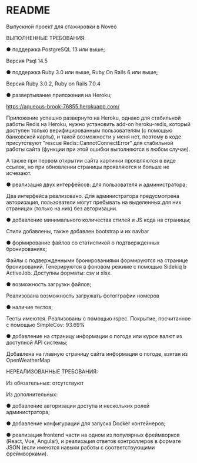 # README

Выпускной проект для стажировки в Noveo

ВЫПОЛНЕННЫЕ ТРЕБОВАНИЯ:

● поддержка PostgreSQL 13 или выше;

Версия Psql 14.5

● поддержка Ruby 3.0 или выше, Ruby On Rails 6 или выше;

Версия Ruby 3.0.2, Ruby on Rails 7.0.4

● развертывание приложения на Heroku;

https://aqueous-brook-76855.herokuapp.com/

Приложение успешно развернуто на Heroku, однако для стабильной работы Redis на Heroku, нужно установить add-on heroku-redis, который доступен только верифицированным пользователям (с помощью банковской карты), и такой возможности у меня нет, поэтому в коде присутствуют "rescue Redis::CannotConnectError" для стабильной работы сайта (функции при этой ошибки выполняются в любом случае).

А также при первом открытии сайта картинки проявляются в виде ссылок, но при обновлении страницы проявляются и больше не исчезают.

● реализация двух интерфейсов: для пользователя и администратора;

Два интерфейса реализовано. Для администратора предусмотрена авторизация, пользователи могут пребывать на выделенных для них страницах (только на них) без авторизации.

● добавление минимального количества стилей и JS кода на страницы;

Стили добавлены, также добавлен bootstrap и их navbar

● формирование файлов со статистикой о подтвержденных бронированиях;

Файлы с подвержденными бронированиями формируются на странице бронирований. Генерируются в фоновом режиме с помощью Sidekiq b ActiveJob. Доступны форматы: csv и xlsx.

● возможность загрузки файлов;

Реализована возможность загружать фотогграфии номеров

● наличие тестов;

Тесты имеются. Реализованы с помощью rspec. Покрытие, посчитанное с помощью SimpleCov: 93.69%

● добавление на страницу информации о погоде или курсе валют из доступной
API системы;

Добавлена на главную страницу сайта информация о погоде, взятая из OpenWeatherMap

НЕРЕАЛИЗОВАННЫЕ ТРЕБОВАНИЯ:

Из обязательных: отсутствуют

Из дополнительных: 

● добавление авторизации доступа и нескольких ролей администратора;

● добавление конфигурации для запуска Docker контейнеров;

● реализация frontend части на одном из популярных фреймворков (React, Vue,
Angular), и реализация ответов контроллеров в формате JSON (если имеются навыки работы
с соответствующими фреймворками).
